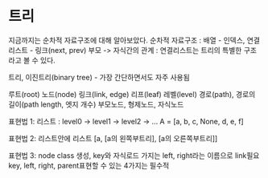 # 트리

지금까지는 순차적 자료구조에 대해 알아보았다.
순차적 자료구조 : 배열 - 인덱스, 연결리스트 - 링크(next, prev)
부모 -> 자식간의 관계 : 연결리스트는 트리의 특별한 구조라고 볼 수 있다.

트리, 이진트리(binary tree) - 가장 간단하면서도 자주 사용됨

루트(root)
노드(node)
링크(link, edge)
리프(leaf)
레벨(level)
경로(path), 경로의 길이(path length, 엣지 개수)
부모노드, 형제노드, 자식노드

표현법 1: 리스트 : level0 -> level1 -> level2 -> ...
A = [a, b, c, None, d, e, f]

표현법 2: 리스트안에 리스트
[a, [a의 왼쪽부트리], [a의 오른쪽부트리]]

표현법 3: node class 생성, key와 자식로드 가지는 left, right라는 이름으로 link필요
key, left, right, parent표현할 수 있는 4가지는 필수적

